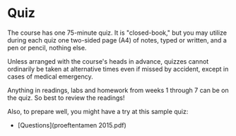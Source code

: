 # Quiz

The course has one 75-minute quiz. It is "closed-book," but you may utilize during each quiz one two-sided page (A4) of notes, typed or written, and a pen or pencil, nothing else.

Unless arranged with the course's heads in advance, quizzes cannot ordinarily be taken at alternative times even if missed by accident, except in cases of medical emergency.

Anything in readings, labs and homework from weeks 1 through 7 can be on the quiz. So best to review the readings!

Also, to prepare well, you might have a try at this sample quiz:

- [Questions](proeftentamen 2015.pdf)

